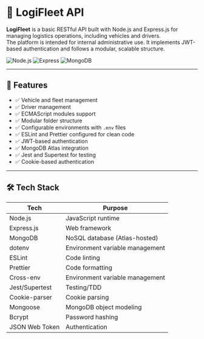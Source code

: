 # 🚛 LogiFleet API

**LogiFleet** is a basic RESTful API built with Node.js and Express.js for managing logistics operations, including vehicles and drivers.  
The platform is intended for internal administrative use. It implements JWT-based authentication and follows a modular, scalable structure.

![Node.js](https://img.shields.io/badge/Node.js-18.x-brightgreen?logo=node.js)
![Express](https://img.shields.io/badge/Express.js-API-lightgrey?logo=express)
![MongoDB](https://img.shields.io/badge/MongoDB-Atlas-green?logo=mongodb)

---

## 🚀 Features

- ✅ Vehicle and fleet management
- ✅ Driver management
- ✅ ECMAScript modules support
- ✅ Modular folder structure
- ✅ Configurable environments with `.env` files
- ✅ ESLint and Prettier configured for clean code
- ✅ JWT-based authentication
- ✅ MongoDB Atlas integration
- ✅ Jest and Supertest for testing
- ✅ Cookie-based authentication

---

## 🛠 Tech Stack

| Tech              | Purpose                         |
| ----------------- | ------------------------------- |
| Node.js           | JavaScript runtime              |
| Express.js        | Web framework                   |
| MongoDB           | NoSQL database (Atlas-hosted)   |
| dotenv            | Environment variable management |
| ESLint            | Code linting                    |
| Prettier          | Code formatting                 |
| Cross-env         | Environment variable management |
| Jest/Supertest    | Testing/TDD                     |
| Cookie-parser     | Cookie parsing                  |
| Mongoose          | MongoDB object modeling         |
| Bcrypt            | Password hashing                |
| JSON Web Token    | Authentication                  |
